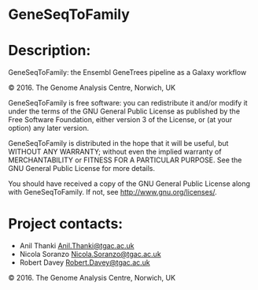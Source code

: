 GeneSeqToFamily
=================
Description: 
=================
GeneSeqToFamily: the Ensembl GeneTrees pipeline as a Galaxy workflow

© 2016. The Genome Analysis Centre, Norwich, UK

GeneSeqToFamily is free software: you can redistribute it and/or modify it under the terms of the GNU General Public License as published by the Free Software Foundation, either version 3 of the License, or (at your option) any later version.

GeneSeqToFamily is distributed in the hope that it will be useful, but WITHOUT ANY WARRANTY; without even the implied warranty of MERCHANTABILITY or FITNESS FOR A PARTICULAR PURPOSE. See the GNU General Public License for more details.

You should have received a copy of the GNU General Public License along with GeneSeqToFamily. If not, see http://www.gnu.org/licenses/.

# <a name="contacts"></a> Project contacts: 
* Anil Thanki <Anil.Thanki@tgac.ac.uk>
* Nicola Soranzo <Nicola.Soranzo@tgac.ac.uk>
* Robert Davey <Robert.Davey@tgac.ac.uk>
 

&copy; 2016. The Genome Analysis Centre, Norwich, UK
